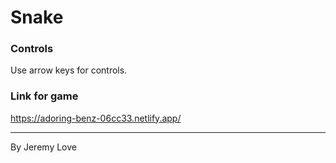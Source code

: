 # Snake

### Controls

Use arrow keys for controls.

### Link for game
https://adoring-benz-06cc33.netlify.app/

---
By Jeremy Love
